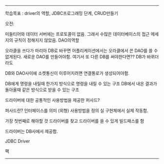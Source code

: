 <hr>

학습목표 :  driver의 역할, JDBC프로그래밍 단계, CRUD만들기


오전: 

미들티어와 데이터 서버에는 프로토콜이 없음.
그래서 수많은 데이터베이스의 접근 메세지의 규칙이 정해지지 않았음.
DAO의역할 

오라클을 쓰다가 마리아 DB로 바꾸면
어플리케이션에서는 오라클에서 쓴 DAO를 쓸 수 없게된다.
새로운 DAO를 만들어야함.
여기서 또 다른 DB를 써야한다면??
DB가 바뀌더라도

DB와 DAO사이에
소켓통신이 이루어지려면 연결통로가 생성되어야함.

DB에게 명령을 내릴때 한가지 방식으로 명령을 내릴 수 있는 구조
DB에서 내온 결과가 돌아올때 같은 방식으로 받을 수 있는 구조

드라이버에 대한 공통적인 사용방법을 제공한 퍼사드?

퍼사드란?
인터페이스를 의미 (외형) 사용방법을 정의
실 구현체에서 실제 작동함.

가장 첫번째로 해야할 것
드라이버를 찾고 드라이버를 쓸 수 있게 빌드패스를 함


드라이버는 DB사에서 제공함.

JDBC Driver



팩







<hr>












